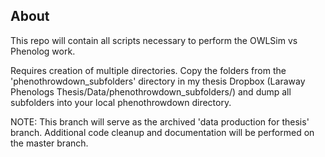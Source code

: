 ## About

This repo will contain all scripts necessary to perform the OWLSim vs Phenolog work. 

Requires creation of multiple directories. Copy the folders from the 'phenothrowdown_subfolders' directory in my thesis Dropbox (Laraway Phenologs Thesis/Data/phenothrowdown_subfolders/) and dump all subfolders into your local phenothrowdown directory.

NOTE: This branch will serve as the archived 'data production for thesis' branch. Additional code cleanup and documentation will be performed on the master branch.